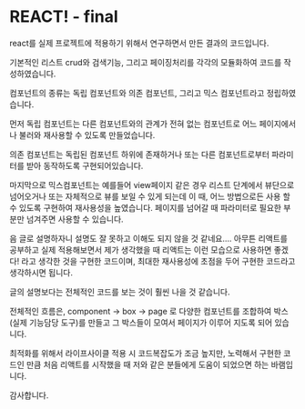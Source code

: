 # REACT! - final

react를 실제 프로젝트에 적용하기 위해서 연구하면서 만든 결과의 코드입니다.

기본적인 리스트 crud와 검색기능, 그리고 페이징처리를 각각의 모듈화하여 코드를 작성하였습니다.

컴포넌트의 종류는 독립 컴포넌트와 의존 컴포넌트, 그리고 믹스 컴포넌트라고 정립하였습니다. 

먼저 독립 컴포넌트는 다른 컴포넌트와의 관계가 전혀 없는 컴포넌트로 어느 페이지에서나 불러와 재사용할 수 있도록 만들었습니다.

의존 컴포넌트는 독립된 컴포넌트 하위에 존재하거나 또는 다른 컴포넌트로부터 파라미터를 받아 동작하도록 구현되어있습니다.

마지막으로 믹스컴포넌트는 예를들어 view페이지 같은 경우 리스트 단계에서 뷰단으로 넘어오거나 또는 자체적으로 뷰를 보일 수 있게 되는데 이 때, 어느 방법으로든 사용 할 수 있도록 구현하여 재사용성을 높였습니다. 페이지를 넘어갈 때 파라미터로 필요한 부분만 넘겨주면 사용할 수 있습니다.

음 글로 설명하자니 설명도 잘 못하고 이해도 되지 않을 것 같네요.... 아무튼 리액트를 공부하고 실제 적용해보면서 제가 생각했을 때 리액트는 이런 모습으로 사용하면 좋겠다! 라고 생각한 것을 구현한 코드이며, 최대한 재사용성에 초점을 두어 구현한 코드라고 생각하시면 됩니다. 

글의 설명보다는 전체적인 코드를 보는 것이 훨씬 나을 것 같습니다.

전체적인 흐름은, component -> box -> page 로 다양한 컴포넌트를 조합하여 박스(실제 기능담당 도구)를 만들고 그 박스들이 모여서 페이지가 이루어 지도록 되어 있습니다.

최적화를 위해서 라이프사이클 적용 시 코드복잡도가 조금 높지만, 노력해서 구현한 코드인 만큼 처음 리액트를 시작했을 때 저와 같은 분들에게 도움이 되었으면 하는 바램입니다.

감사합니다.

